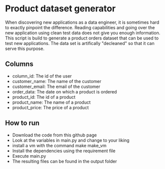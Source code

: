# Product dataset generator

When discovering new applications as a data engineer, it is sometimes hard to exactly pinpoint the difference.
Reading capabilities and going over the new application using clean test data does not give you enough information.
This script is build to generate a product orders dataset that can be used to test new applications.
The data set is artifically "decleaned" so that it can serve this purpose.

## Columns

- column_id: The id of the user
- customer_name: The name of the customer
- customer_email: The email of the customer
- order_data: The date on which a product is ordered
- product_id: The id of a product
- product_name: The name of a product
- product_price: The price of a product 

## How to run
- Download the code from this github page
- Look at the variables in main.py and change to your liking
- install a vm with the command make make_vm
- Install the dependencies using the requirement file
- Execute main.py
- The resulting files can be found in the output folder
